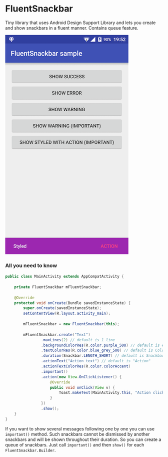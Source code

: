 # FluentSnackbar
Tiny library that uses Android Design Support Library and lets you create and show snackbars in a fluent manner. Contains queue feature.

![Screenshot](art/screenshot.png)  

### All you need to know

```java
public class MainActivity extends AppCompatActivity {

    private FluentSnackbar mFluentSnackbar;

    @Override
    protected void onCreate(Bundle savedInstanceState) {
        super.onCreate(savedInstanceState);
        setContentView(R.layout.activity_main);

        mFluentSnackbar = new FluentSnackbar(this);

        mFluentSnackbar.create("Text")
                .maxLines(2) // default is 1 line
                .backgroundColorRes(R.color.purple_500) // default is #323232
                .textColorRes(R.color.blue_grey_500) // default is Color.WHITE
                .duration(Snackbar.LENGTH_SHORT) // default is Snackbar.LENGTH_LONG
                .actionText("Action text") // default is "Action"
                .actionTextColorRes(R.color.colorAccent)
                .important()
                .action(new View.OnClickListener() {
                    @Override
                    public void onClick(View v) {
                        Toast.makeText(MainActivity.this, "Action clicked", Toast.LENGTH_SHORT).show();
                    }
                })
                .show();
    }
}

```

If you want to show several messages following one by one you can use `important()` method. Such snackbars cannot be dismissed by another snackbars and will be shown throughout their duration. So you can create a queue of snackbars. Just call `important()` and then `show()` for each `FluentSnackbar.Builder`. 

